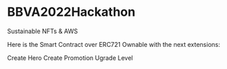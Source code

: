 # BBVA2022Hackathon

Sustainable NFTs & AWS


Here is the Smart Contract over ERC721 Ownable with the next extensions:

Create Hero
Create Promotion
Ugrade Level


